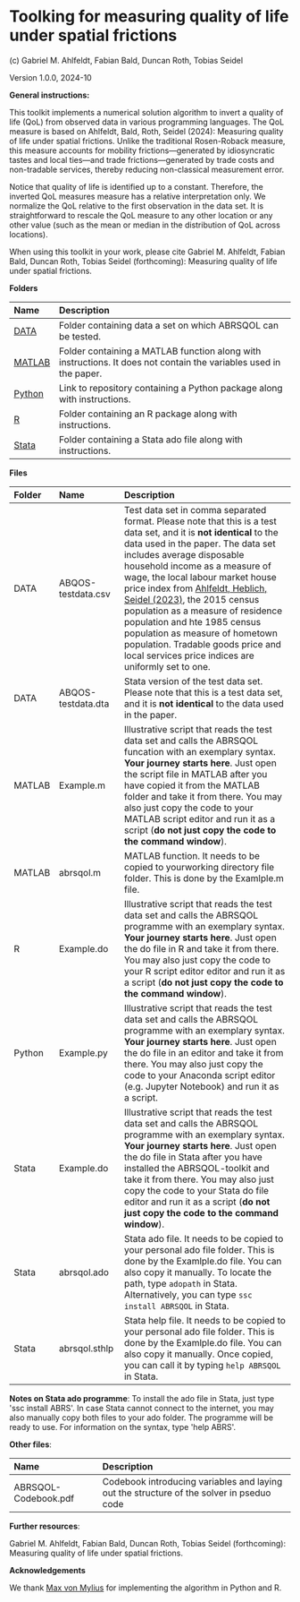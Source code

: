 # Toolking for measuring quality of life under spatial frictions
(c) Gabriel M. Ahlfeldt, Fabian Bald, Duncan Roth, Tobias Seidel

Version 1.0.0, 2024-10

**General instructions:**

This toolkit implements a numerical solution algorithm to invert a quality of life (QoL) from observed data in various programming languages. The QoL measure is based on Ahlfeldt, Bald, Roth, Seidel (2024): Measuring quality of life under spatial frictions. Unlike the traditional Rosen-Roback measure, this measure accounts for mobility frictions—generated by idiosyncratic tastes and local ties—and trade frictions—generated by trade costs and non-tradable services, thereby reducing non-classical measurement error. 

Notice that quality of life is identified up to a constant. Therefore, the inverted QoL measures measure has a relative interpretation only. We normalize the QoL relative to the first observation in the data set. It is straightforward to rescale the QoL measure to any other location or any other value (such as the mean or median in the distribution of QoL across locations). 

When using this toolkit in your work, please cite Gabriel M. Ahlfeldt, Fabian Bald, Duncan Roth, Tobias Seidel (forthcoming): Measuring quality of life under spatial frictions.

**Folders**

Name | Description |
|:---------------------------------------------|:-------------------------------------------------------------------------|
| [DATA]("https://github.com/Ahlfeldt/ABRSQOL-toolkit/tree/main/DATA") | Folder containing data a set on which ABRSQOL can be tested.   |
| [MATLAB]("https://github.com/Ahlfeldt/ABRSQOL-toolkit/tree/main/MATLAB") | Folder containing a MATLAB function along with instructions. It does not contain the variables used in the paper.  |
| [Python]("https://github.com/Ahlfeldt/ABRSQOL-toolkit/tree/main/Python") | Link to repository containing a Python package along with instructions. |
| [R]("https://github.com/Ahlfeldt/ABRSQOL-toolkit/tree/main/R") | Folder containing an R package along with instructions.  |
| [Stata]("https://github.com/Ahlfeldt/ABRSQOL-toolkit/tree/main/Stata") | Folder containing a Stata ado file along with instructions. |

**Files**

Folder | Name  | Description |
|:-------------------|:-------------------------------------|:-------------------------------------------------------------------------|
| DATA | ABQOS-testdata.csv | Test data set in comma separated format. Please note that this is a test data set, and it is **not identical** to the data used in the paper. The data set includes average disposable household income as a measure of wage, the local labour market house price index from [Ahlfeldt, Heblich, Seidel (2023)](https://doi.org/10.1016/j.regsciurbeco.2022.103836), the 2015 census population as a measure of residence population and hte 1985 census population as measure of hometown population. Tradable goods price and local services price indices are uniformly set to one. |
| DATA | ABQOS-testdata.dta | Stata version of the test data set. Please note that this is a test data set, and it is **not identical** to the data used in the paper. |
| MATLAB | Example.m | Illustrative script that reads the test data set and calls the ABRSQOL funcation with an exemplary syntax. **Your journey starts here**. Just open the script file in MATLAB after you have copied it from the MATLAB folder and take it from there. You may also just copy the code to your MATLAB script editor and run it as a script (**do not just copy the code to the command window**). |
| MATLAB | abrsqol.m | MATLAB function. It needs to be copied to yourworking directory file folder. This is done by the Examlple.m file. |
| R | Example.do | Illustrative script that reads the test data set and calls the ABRSQOL programme with an exemplary syntax. **Your journey starts here**. Just open the do file in R and take it from there. You may also just copy the code to your R script editor editor and run it as a script (**do not just copy the code to the command window**). |
| Python | Example.py | Illustrative script that reads the test data set and calls the ABRSQOL programme with an exemplary syntax. **Your journey starts here**. Just open the do file in an editor and take it from there. You may also just copy the code to your Anaconda script editor (e.g. Jupyter Notebook) and run it as a script. |
| Stata | Example.do | Illustrative script that reads the test data set and calls the ABRSQOL programme with an exemplary syntax. **Your journey starts here**. Just open the do file in Stata after you have installed the ABRSQOL-toolkit and take it from there. You may also just copy the code to your Stata do file editor and run it as a script (**do not just copy the code to the command window**). |
| Stata | abrsqol.ado | Stata ado file. It needs to be copied to your personal ado file folder. This is done by the Examlple.do file. You can also copy it manually. To locate the path, type `adopath` in Stata. Alternatively, you can type `ssc install ABRSQOL` in Stata. |
| Stata | abrsqol.sthlp | Stata help file. It needs to be copied to your personal ado file folder. This is done by the Examlple.do file. You can also copy it manually. Once copied, you can call it by typing `help ABRSQOL` in Stata.

**Notes on Stata ado programme**: To install the ado file in Stata, just type 'ssc install ABRS'. In case Stata cannot connect to the internet, you may also manually copy both files to your ado folder. The programme will be ready to use. For information on the syntax, type 'help ABRS'.

**Other files**:

| Name | Description |
|:---------------------------------------------|:-------------------------------------------------------------------------|
| ABRSQOL-Codebook.pdf | Codebook introducing variables and laying out the structure of the solver in pseduo code |

**Further resources**: 

Gabriel M. Ahlfeldt, Fabian Bald, Duncan Roth, Tobias Seidel (forthcoming): Measuring quality of life under spatial frictions.

**Acknowledgements**

We thank [Max von Mylius](https://github.com/maximylius) for implementing the algorithm in Python and R.
